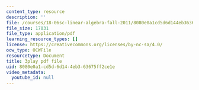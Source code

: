 ```yaml
---
content_type: resource
description: ''
file: /courses/18-06sc-linear-algebra-fall-2011/8080e0a1cd5d6d144eb363675ff2ce1e_fjsPjh0B2tU.pdf
file_size: 17031
file_type: application/pdf
learning_resource_types: []
license: https://creativecommons.org/licenses/by-nc-sa/4.0/
ocw_type: OCWFile
resourcetype: Document
title: 3play pdf file
uid: 8080e0a1-cd5d-6d14-4eb3-63675ff2ce1e
video_metadata:
  youtube_id: null
---
```

